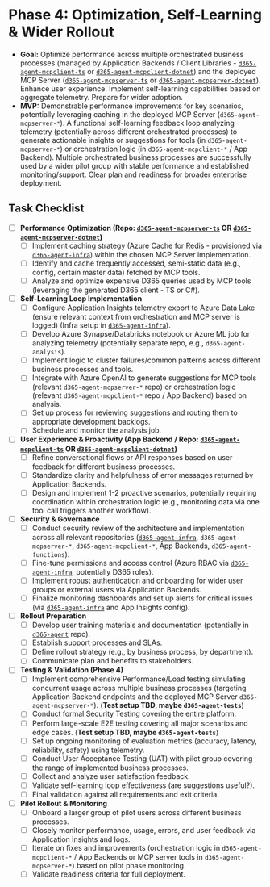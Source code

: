 # Phase 4: Optimization, Self-Learning & Wider Rollout

*   **Goal:** Optimize performance across multiple orchestrated business processes (managed by Application Backends / Client Libraries - [`d365-agent-mcpclient-ts`](https://github.com/ntrtd/d365-agent-mcpclient-ts) or [`d365-agent-mcpclient-dotnet`](https://github.com/ntrtd/d365-agent-mcpclient-dotnet)) and the deployed MCP Server ([`d365-agent-mcpserver-ts`](https://github.com/ntrtd/d365-agent-mcpserver-ts) or [`d365-agent-mcpserver-dotnet`](https://github.com/ntrtd/d365-agent-mcpserver-dotnet)). Enhance user experience. Implement self-learning capabilities based on aggregate telemetry. Prepare for wider adoption.
*   **MVP:** Demonstrable performance improvements for key scenarios, potentially leveraging caching in the deployed MCP Server (`d365-agent-mcpserver-*`). A functional self-learning feedback loop analyzing telemetry (potentially across different orchestrated processes) to generate actionable insights or suggestions for tools (in `d365-agent-mcpserver-*`) or orchestration logic (in `d365-agent-mcpclient-*` / App Backend). Multiple orchestrated business processes are successfully used by a wider pilot group with stable performance and established monitoring/support. Clear plan and readiness for broader enterprise deployment.

## Task Checklist

-   [ ] **Performance Optimization (Repo: [`d365-agent-mcpserver-ts`](https://github.com/ntrtd/d365-agent-mcpserver-ts) OR [`d365-agent-mcpserver-dotnet`](https://github.com/ntrtd/d365-agent-mcpserver-dotnet))**
    -   [ ] Implement caching strategy (Azure Cache for Redis - provisioned via [`d365-agent-infra`](https://github.com/ntrtd/d365-agent-infra)) within the chosen MCP Server implementation.
    -   [ ] Identify and cache frequently accessed, semi-static data (e.g., config, certain master data) fetched by MCP tools.
    -   [ ] Analyze and optimize expensive D365 queries used by MCP tools (leveraging the generated D365 client - TS or C#).
-   [ ] **Self-Learning Loop Implementation**
    -   [ ] Configure Application Insights telemetry export to Azure Data Lake (ensure relevant context from orchestration and MCP server is logged) (Infra setup in [`d365-agent-infra`](https://github.com/ntrtd/d365-agent-infra)).
    -   [ ] Develop Azure Synapse/Databricks notebook or Azure ML job for analyzing telemetry (potentially separate repo, e.g., `d365-agent-analysis`).
    -   [ ] Implement logic to cluster failures/common patterns across different business processes and tools.
    -   [ ] Integrate with Azure OpenAI to generate suggestions for MCP tools (relevant `d365-agent-mcpserver-*` repo) or orchestration logic (relevant `d365-agent-mcpclient-*` repo / App Backend) based on analysis.
    -   [ ] Set up process for reviewing suggestions and routing them to appropriate development backlogs.
    -   [ ] Schedule and monitor the analysis job.
-   [ ] **User Experience & Proactivity (App Backend / Repo: [`d365-agent-mcpclient-ts`](https://github.com/ntrtd/d365-agent-mcpclient-ts) OR [`d365-agent-mcpclient-dotnet`](https://github.com/ntrtd/d365-agent-mcpclient-dotnet))**
    -   [ ] Refine conversational flows or API responses based on user feedback for different business processes.
    -   [ ] Standardize clarity and helpfulness of error messages returned by Application Backends.
    -   [ ] Design and implement 1-2 proactive scenarios, potentially requiring coordination within orchestration logic (e.g., monitoring data via one tool call triggers another workflow).
-   [ ] **Security & Governance**
    -   [ ] Conduct security review of the architecture and implementation across all relevant repositories ([`d365-agent-infra`](https://github.com/ntrtd/d365-agent-infra), `d365-agent-mcpserver-*`, `d365-agent-mcpclient-*`, App Backends, `d365-agent-functions`).
    -   [ ] Fine-tune permissions and access control (Azure RBAC via [`d365-agent-infra`](https://github.com/ntrtd/d365-agent-infra), potentially D365 roles).
    -   [ ] Implement robust authentication and onboarding for wider user groups or external users via Application Backends.
    -   [ ] Finalize monitoring dashboards and set up alerts for critical issues (via [`d365-agent-infra`](https://github.com/ntrtd/d365-agent-infra) and App Insights config).
-   [ ] **Rollout Preparation**
    -   [ ] Develop user training materials and documentation (potentially in [`d365-agent`](https://github.com/ntrtd/d365-agent) repo).
    -   [ ] Establish support processes and SLAs.
    -   [ ] Define rollout strategy (e.g., by business process, by department).
    -   [ ] Communicate plan and benefits to stakeholders.
-   [ ] **Testing & Validation (Phase 4)**
    *   [ ] Implement comprehensive Performance/Load testing simulating concurrent usage across multiple business processes (targeting Application Backend endpoints and the deployed MCP Server `d365-agent-mcpserver-*`). (**Test setup TBD, maybe `d365-agent-tests`**)
    *   [ ] Conduct formal Security Testing covering the entire platform.
    *   [ ] Perform large-scale E2E testing covering all major scenarios and edge cases. (**Test setup TBD, maybe `d365-agent-tests`**)
    *   [ ] Set up ongoing monitoring of evaluation metrics (accuracy, latency, reliability, safety) using telemetry.
    *   [ ] Conduct User Acceptance Testing (UAT) with pilot group covering the range of implemented business processes.
    *   [ ] Collect and analyze user satisfaction feedback.
    *   [ ] Validate self-learning loop effectiveness (are suggestions useful?).
    *   [ ] Final validation against all requirements and exit criteria.
-   [ ] **Pilot Rollout & Monitoring**
    -   [ ] Onboard a larger group of pilot users across different business processes.
    -   [ ] Closely monitor performance, usage, errors, and user feedback via Application Insights and logs.
    -   [ ] Iterate on fixes and improvements (orchestration logic in `d365-agent-mcpclient-*` / App Backends or MCP server tools in `d365-agent-mcpserver-*`) based on pilot phase monitoring.
    *   [ ] Validate readiness criteria for full deployment.
